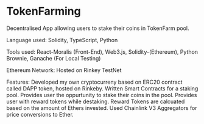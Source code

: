 # TokenFarming
Decentralised App allowing users to stake their coins in TokenFarm pool.

Language used: Solidity, TypeScript, Python

Tools used: React-Moralis (Front-End), Web3.js, Solidity-(Ethereum), Python Brownie, Ganache (For Local Testing)

Ethereum Network: Hosted on Rinkey TestNet

Features:
  Developed my own cryptocurreny based on ERC20 contract called DAPP token, hosted on Rinkeby.
  Written Smart Contracts for a staking pool.
  Provides user the oppurtunity to stake their coins in the pool.
  Provides user with reward tokens while destaking.
  Reward Tokens are calcuated based on the amount of Ethers invested. Used Chainlink V3 Aggregators for price conversions to Ether.

